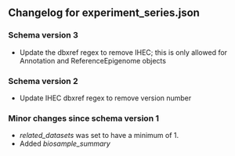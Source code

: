 ## Changelog for experiment_series.json

### Schema version 3

* Update the dbxref regex to remove IHEC; this is only allowed for Annotation and ReferenceEpigenome objects

### Schema version 2

* Update IHEC dbxref regex to remove version number

### Minor changes since schema version 1

* *related_datasets* was set to have a minimum of 1.
* Added *biosample_summary*
